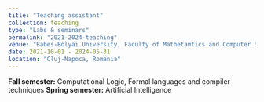 ```yaml
---
title: "Teaching assistant"
collection: teaching
type: "Labs & seminars"
permalink: "2021-2024-teaching"
venue: "Babes-Bolyai University, Faculty of Mathetamtics and Computer Science"
date: 2021-10-01 - 2024-05-31
location: "Cluj-Napoca, Romania"
---
```


**Fall semester:** Computational Logic, Formal languages and compiler techniques
**Spring semester:** Artificial Intelligence